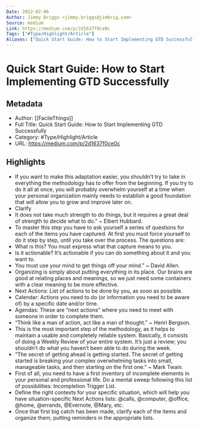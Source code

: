 ```yaml
---
Date: 2022-02-06
Author: Jimmy Briggs <jimmy.briggs@jimbrig.com>
Source: medium
Link: https://medium.com/p/2d1637f0ce0c
Tags: ["#Type/Highlight/Article"]
Aliases: ["Quick Start Guide: How to Start Implementing GTD Successfully", "Quick Start Guide: How to Start Implementing GTD Successfully"]
---
```

# Quick Start Guide: How to Start Implementing GTD Successfully

## Metadata
- Author: [[FacileThings]]
- Full Title: Quick Start Guide: How to Start Implementing GTD Successfully
- Category: #Type/Highlight/Article
- URL: https://medium.com/p/2d1637f0ce0c

## Highlights
- If you want to make this adaptation easier, you shouldn’t try to take in everything the methodology has to offer from the beginning. If you try to do it all at once, you will probably overwhelm yourself at a time when your personal organization mainly needs to establish a good foundation that will allow you to grow and improve later on.
- Clarify
- It does not take much strength to do things, but it requires a great deal of strength to decide what to do.” ~ Elbert Hubbard.
- To master this step you have to ask yourself a series of questions for each of the items you have captured. At first you must force yourself to do it step by step, until you take over the process. The questions are:
- What is this? You must express what that capture means to you.
- Is it actionable? It’s actionable if you can do something about it and you want to.
- You must use your mind to get things off your mind.” ~ David Allen.
- Organizing is simply about putting everything in its place. Our brains are good at relating places and meanings, so we just need some containers with a clear meaning to be more effective.
- Next Actions: List of actions to be done by you, as soon as possible.
- Calendar: Actions you need to do (or information you need to be aware of) by a specific date and/or time.
- Agendas: These are “next actions” where you need to meet with someone in order to complete them.
- “Think like a man of action, act like a man of thought.” ~ Henri Bergson.
- This is the most important step of the methodology, as it helps to maintain a usable and completely reliable system. Basically, it consists of doing a Weekly Review of your entire system. It’s just a review; you shouldn’t do what you haven’t been able to do during the week.
- “The secret of getting ahead is getting started. The secret of getting started is breaking your complex overwhelming tasks into small, manageable tasks, and then starting on the first one.” ~ Mark Twain.
- First of all, you need to have a first inventory of incomplete elements in your personal and professional life. Do a mental sweep following this list of possibilities: Incompletion Trigger List.
- Define the right contexts for your specific situation, which will help you have situation-specific Next Actions lists: @calls, @computer, @office, @home, @errands, @Evernote, @Mary, etc.
- Once that first big catch has been made, clarify each of the items and organize them, putting reminders in the appropriate lists.
